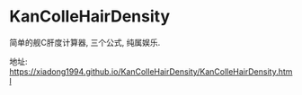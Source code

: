 # KanColleHairDensity

简单的舰C肝度计算器, 三个公式, 纯属娱乐.

地址: <https://xiadong1994.github.io/KanColleHairDensity/KanColleHairDensity.html>